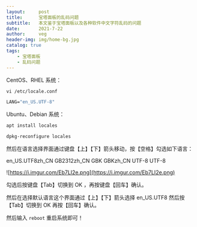 ```yaml
---
layout:     post
title:      宝塔面板的乱码问题
subtitle:   本文鉴于宝塔面板以及各种软件中文字符乱码的问题
date:       2021-7-22
author:     veg
header-img: img/home-bg.jpg
catalog: true
tags:
    - 宝塔面板
    - 乱码问题
---
```

CentOS、RHEL 系统：

```fsharp
vi /etc/locale.conf
```

```fsharp
LANG="en_US.UTF-8"
```

Ubuntu、Debian 系统：

```fsharp
apt install locales
```

```fsharp
dpkg-reconfigure locales
```

然后在语言选择界面通过键盘【上】【下】箭头移动，按【空格】勾选如下语言：

en_US.UTF8zh_CN GB2312zh_CN GBK GBKzh_CN UTF-8 UTF-8

![https://i.imgur.com/Eb7LI2e.png](https://i.imgur.com/Eb7LI2e.png)

勾选后按键盘【Tab】切换到 OK ，再按键盘【回车】确认。

然后在选择默认语言这个界面通过【上】【下】箭头选择 en_US.UTF8 然后按【Tab】切换到 OK 再按【回车】确认。

然后输入 `reboot` 重启系统即可！
